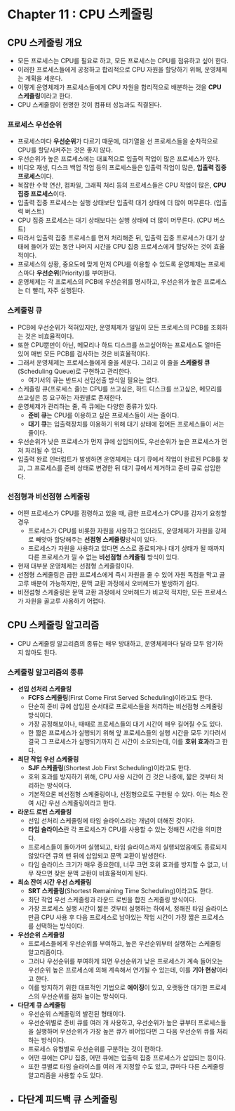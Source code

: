 # Chapter 11 : CPU 스케줄링

## CPU 스케줄링 개요

- 모든 프로세스는 CPU를 필요로 하고, 모든 프로세스는 CPU를 점유하고 싶어 한다.
- 이러한 프로세스들에게 공정하고 합리적으로 CPU 자원을 할당하기 위해, 운영체제는 계획을 세운다.
- 이렇게 운영체제가 프로세스들에게 CPU 자원을 합리적으로 배분하는 것을 **CPU 스케줄링**이라고 한다.
- CPU 스케줄링이 현명한 것이 컴퓨터 성능과도 직결된다.

### 프로세스 우선순위

- 프로세스마다 **우선순위**가 다르기 때문에, 대기열을 선 프로세스들을 순차적으로 CPU를 할당시켜주는 것은 좋지 않다.
- 우선순위가 높은 프로세스에는 대표적으로 입출력 작업이 많은 프로세스가 있다.
- 비디오 재생, 디스크 백업 작업 등의 프로세스들은 입출력 작업이 많은, **입출력 집중 프로세스**이다.
- 복잡한 수학 연산, 컴파일, 그래픽 처리 등의 프로세스들은 CPU 작업이 많은, **CPU 집중 프로세스**이다.
- 입출력 집중 프로세스는 실행 상태보단 입출력 대기 상태에 더 많이 머무른다. (입출력 버스트)
- CPU 집중 프로세스는 대기 상태보다는 실행 상태에 더 많이 머무른다. (CPU 버스트)
- 따라서 입출력 집중 프로세스를 먼저 처리해준 뒤, 입출력 집중 프로세스가 대기 상태에 들어가 있는 동안 나머지 시간을 CPU 집중 프로세스에게 할당하는 것이 효율적이다.
- 프로세스의 상황, 중요도에 맞게 먼저 CPU를 이용할 수 있도록 운영체제는 프로세스마다 **우선순위**(Priority)를 부여한다.
- 운영체제는 각 프로세스의 PCB에 우선순위를 명시하고, 우선순위가 높은 프로세스는 더 빨리, 자주 실행된다.

### 스케줄링 큐

- PCB에 우선순위가 적혀있지만, 운영체제가 일일이 모든 프로세스의 PCB를 조회하는 것은 비효율적이다.
- 또한 CPU뿐만이 아닌, 메모리나 하드 디스크를 쓰고싶어하는 프로세스도 얼마든 있어 매번 모든 PCB를 검사하는 것은 비효율적이다.
- 그래서 운영체제는 프로세스들에게 줄을 세운다. 그리고 이 줄을 **스케줄링 큐**(Scheduling Queue)로 구현하고 관리한다.
  - 여기서의 큐는 반드시 선입선출 방식일 필요는 없다.
- 스케줄링 큐(프로세스 줄)는 CPU를 쓰고싶은, 하드 디스크를 쓰고싶은, 메모리를 쓰고싶은 등 요구하는 자원별로 존재한다.
- 운영체제가 관리하는 줄, 즉 큐에는 다양한 종류가 있다.
  - **준비 큐**는 CPU를 이용하고 싶은 프로세스들이 서는 줄이다.
  - **대기 큐**는 입출력장치를 이용하기 위해 대기 상태에 접어든 프로세스들이 서는 줄이다.
- 우선순위가 낮은 프로세스가 먼저 큐에 삽입되어도, 우선순위가 높은 프로세스가 먼저 처리될 수 있다.
- 입출력 완료 인터럽트가 발생하면 운영체제는 대기 큐에서 작업이 완료된 PCB를 찾고, 그 프로세스를 준비 상태로 변경한 뒤 대기 큐에서 제거하고 준비 큐로 삽입한다.

### 선점형과 비선점형 스케줄링

- 어떤 프로세스가 CPU를 점령하고 있을 때, 급한 프로세스가 CPU를 갑자기 요청할 경우
  - 프로세스가 CPU를 비롯한 자원을 사용하고 있더라도, 운영체제가 자원을 강제로 빼앗아 할당해주는 **선점형 스케줄링**방식이 있다.
  - 프로세스가 자원을 사용하고 있다면 스스로 종료되거나 대기 상태가 될 때까지 다른 프로세스가 낄 수 없는 **비선점형 스케줄링** 방식이 있다.
- 현재 대부분 운영체제는 선점형 스케줄링이다.
- 선점형 스케줄링은 급한 프로세스에게 즉시 자원을 줄 수 있어 자원 독점을 막고 골고루 배분이 가능하지만, 문맥 교환 과정에서 오버헤드가 발생하기 쉽다.
- 비전섬형 스케줄링은 문맥 교환 과정에서 오버헤드가 비교적 적지만, 모든 프로세스가 자원을 골고루 사용하기 어렵다.

## CPU 스케줄링 알고리즘

- CPU 스케줄링 알고리즘의 종류는 매우 방대하고, 운영체제마다 달라 모두 암기하지 않아도 된다.

### 스케줄링 알고리즘의 종류

- **선입 선처리 스케줄링**
  - **FCFS 스케줄링**(First Come First Served Scheduling)이라고도 한다.
  - 단순히 준비 큐에 삽입된 순서대로 프로세스들을 처리하는 비선점형 스케줄링 방식이다.
  - 가장 공정해보이나, 때때로 프로세스들의 대기 시간이 매우 길어질 수도 있다.
  - 한 짧은 프로세스가 실행되기 위해 앞 프로세스들의 실행 시간을 모두 기다려서 결국 그 프로세스가 실행되기까지 긴 시간이 소요되는데, 이를 **호위 효과**라고 한다.
- **최단 작업 우선 스케줄링**
  - **SJF 스케줄링**(Shortest Job First Scheduling)이라고도 한다.
  - 호위 효과를 방지하기 위해, CPU 사용 시간이 긴 것은 나중에, 짧은 것부터 처리하는 방식이다.
  - 기본적으론 비선점형 스케줄링이나, 선점형으로도 구현될 수 있다. 이는 최소 잔여 시간 우선 스케줄링이라고 한다.
- **라운드 로빈 스케줄링**
  - 선입 선처리 스케줄링에 타임 슬라이스라는 개념이 더해진 것이다.
  - **타임 슬라이스**란 각 프로세스가 CPU를 사용할 수 있는 정해진 시간을 의미한다.
  - 프로세스들이 돌아가며 실행되고, 타임 슬라이스까지 실행되었음에도 종료되지 않았다면 큐의 맨 뒤에 삽입되고 문맥 교환이 발생한다.
  - 타임 슬라이스 크기가 매우 중요한데, 너무 크면 호위 효과를 방지할 수 없고, 너무 작으면 잦은 문맥 교환이 비효율적이게 된다.
- **최소 잔여 시간 우선 스케줄링**
  - **SRT 스케줄링**(Shortest Remaining Time Scheduling)이라고도 한다.
  - 최단 작업 우선 스케줄링과 라운드 로빈을 합친 스케줄링 방식이다.
  - 가장 프로세스 실행 시간이 짧은 것부터 실행하는 하에서, 정해진 타임 슬라이스만큼 CPU 사용 후 다음 프로세스로 남아있는 작업 시간이 가장 짧은 프로세스를 선택하는 방식이다.
- **우선순위 스케줄링**
  - 프로세스들에게 우선순위를 부여하고, 높은 우선순위부터 실행하는 스케줄링 알고리즘이다.
  - 그러나 우선순위를 부여하게 되면 우선순위가 낮은 프로세스가 계속 들어오는 우선순위 높은 프로세스에 의해 계속해서 연기될 수 있는데, 이를 **기아 현상**이라고 한다.
  - 이를 방지하기 위한 대표적인 기법으로 **에이징**이 있고, 오랫동안 대기한 프로세스의 우선순위를 점차 높이는 방식이다.
- **다단계 큐 스케줄링**
  - 우선순위 스케줄링의 발전된 형태이다.
  - 우선순위별로 준비 큐를 여러 개 사용하고, 우선순위가 높은 큐부터 프로세스들을 실행하며 우선순위가 가장 높은 큐가 비어있다면 그 다음 우선순위 큐를 처리하는 방식이다.
  - 프로세스 유형별로 우선순위를 구분하는 것이 편하다.
  - 어떤 큐에는 CPU 집중, 어떤 큐에는 입출력 집중 프로세스가 삽입되는 등이다.
  - 또한 큐별로 타임 슬라이스를 여러 개 지정할 수도 있고, 큐마다 다른 스케줄링 알고리즘을 사용할 수도 있다.
- **다단계 피드백 큐 스케줄링**
  - 